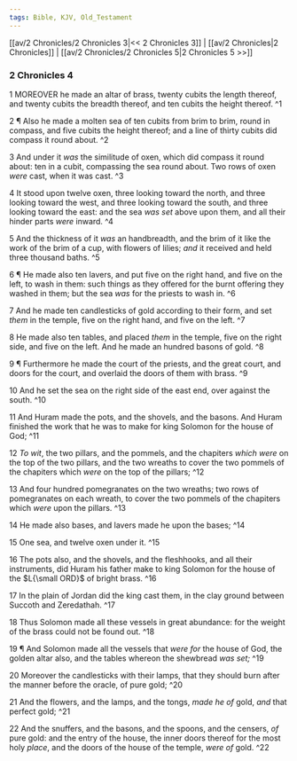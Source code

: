 ```yaml
---
tags: Bible, KJV, Old_Testament
---
```


[[av/2 Chronicles/2 Chronicles 3|<< 2 Chronicles 3]] | [[av/2 Chronicles|2 Chronicles]] | [[av/2 Chronicles/2 Chronicles 5|2 Chronicles 5 >>]]

### 2 Chronicles 4

1 MOREOVER he made an altar of brass, twenty cubits the length thereof, and twenty cubits the breadth thereof, and ten cubits the height thereof. ^1

2 ¶ Also he made a molten sea of ten cubits from brim to brim, round in compass, and five cubits the height thereof; and a line of thirty cubits did compass it round about. ^2

3 And under it _was_ the similitude of oxen, which did compass it round about: ten in a cubit, compassing the sea round about. Two rows of oxen _were_ cast, when it was cast. ^3

4 It stood upon twelve oxen, three looking toward the north, and three looking toward the west, and three looking toward the south, and three looking toward the east: and the sea _was_ _set_ above upon them, and all their hinder parts _were_ inward. ^4

5 And the thickness of it _was_ an handbreadth, and the brim of it like the work of the brim of a cup, with flowers of lilies; _and_ it received and held three thousand baths. ^5

6 ¶ He made also ten lavers, and put five on the right hand, and five on the left, to wash in them: such things as they offered for the burnt offering they washed in them; but the sea _was_ for the priests to wash in. ^6

7 And he made ten candlesticks of gold according to their form, and set _them_ in the temple, five on the right hand, and five on the left. ^7

8 He made also ten tables, and placed _them_ in the temple, five on the right side, and five on the left. And he made an hundred basons of gold. ^8

9 ¶ Furthermore he made the court of the priests, and the great court, and doors for the court, and overlaid the doors of them with brass. ^9

10 And he set the sea on the right side of the east end, over against the south. ^10

11 And Huram made the pots, and the shovels, and the basons. And Huram finished the work that he was to make for king Solomon for the house of God; ^11

12 _To_ _wit_, the two pillars, and the pommels, and the chapiters _which_ _were_ on the top of the two pillars, and the two wreaths to cover the two pommels of the chapiters which _were_ on the top of the pillars; ^12

13 And four hundred pomegranates on the two wreaths; two rows of pomegranates on each wreath, to cover the two pommels of the chapiters which _were_ upon the pillars. ^13

14 He made also bases, and lavers made he upon the bases; ^14

15 One sea, and twelve oxen under it. ^15

16 The pots also, and the shovels, and the fleshhooks, and all their instruments, did Huram his father make to king Solomon for the house of the $L{\small ORD}$ of bright brass. ^16

17 In the plain of Jordan did the king cast them, in the clay ground between Succoth and Zeredathah. ^17

18 Thus Solomon made all these vessels in great abundance: for the weight of the brass could not be found out. ^18

19 ¶ And Solomon made all the vessels that _were_ _for_ the house of God, the golden altar also, and the tables whereon the shewbread _was_ _set;_ ^19

20 Moreover the candlesticks with their lamps, that they should burn after the manner before the oracle, of pure gold; ^20

21 And the flowers, and the lamps, and the tongs, _made_ _he_ _of_ gold, _and_ that perfect gold; ^21

22 And the snuffers, and the basons, and the spoons, and the censers, _of_ pure gold: and the entry of the house, the inner doors thereof for the most holy _place_, and the doors of the house of the temple, _were_ _of_ gold. ^22

